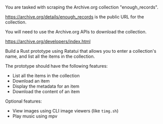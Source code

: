 You are tasked with scraping the Archive.org collection "enough_records".

https://archive.org/details/enough_records is the public URL for the collection.

You will need to use the Archive.org APIs to download the collection.

https://archive.org/developers/index.html

Build a Rust prototype using Ratatui that allows you to enter a collection's name, and list all the items in the collection.

The prototype should have the following features:
- List all the items in the collection
- Download an item
- Display the metadata for an item
- Download the content of an item

Optional features:
- View images using CLI image viewers (like `timg.sh`)
- Play music using mpv